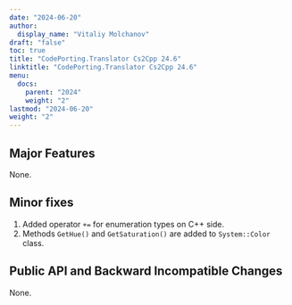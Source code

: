 ```yaml
---
date: "2024-06-20"
author:
  display_name: "Vitaliy Molchanov"
draft: "false"
toc: true
title: "CodePorting.Translator Cs2Cpp 24.6"
linktitle: "CodePorting.Translator Cs2Cpp 24.6"
menu:
  docs:
    parent: "2024"
    weight: "2"
lastmod: "2024-06-20"
weight: "2"
---
```


## Major Features ##

None.

## Minor fixes ##

1. Added operator `+=` for enumeration types on C++ side.
1. Methods `GetHue()` and `GetSaturation()` are added to `System::Color` class.

## Public API and Backward Incompatible Changes ##

None.
